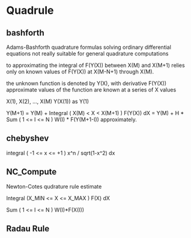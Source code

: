 # Quadrule

## bashforth

Adams-Bashforth quadrature formulas
solving ordinary differential equations
not really suitable for general quadrature computations

to approximating the integral of F(Y(X)) between X(M) and X(M+1)
relies only on known values of F(Y(X)) at X(M-N+1) through X(M).

the unknown function is denoted by Y(X), with derivative F(Y(X))
approximate values of the function are known at a series of X values

X(1), X(2), ..., X(M)
Y(X(1)) as Y(1)

Y(M+1) = Y(M) + Integral ( X(M) < X < X(M+1) ) F(Y(X)) dX
       = Y(M) + H * Sum ( 1 <= I <= N ) W(I) * F(Y(M+1-I))
approximately.

## chebyshev

integral ( -1 <= x <= +1 ) x^n / sqrt(1-x^2) dx

## NC_Compute

Newton-Cotes qudrature rule estimate

Integral (X_MIN <= X <= X_MAX ) F(X) dX

Sum ( 1 <= I <= N ) W(I)*F(X(I))

## Radau Rule
